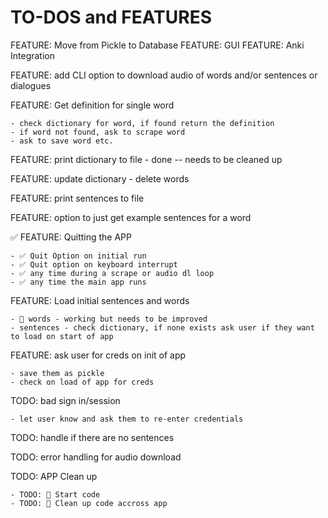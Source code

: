 # TO-DOS and FEATURES

FEATURE: Move from Pickle to Database
FEATURE: GUI
FEATURE: Anki Integration

FEATURE: add CLI option to download audio of words and/or sentences or dialogues

FEATURE: Get definition for single word

    - check dictionary for word, if found return the definition
    - if word not found, ask to scrape word
    - ask to save word etc.

FEATURE: print dictionary to file - done -- needs to be cleaned up

FEATURE: update dictionary - delete words

FEATURE: print sentences to file

FEATURE: option to just get example sentences for a word

✅ FEATURE: Quitting the APP

    - ✅ Quit Option on initial run
    - ✅ Quit option on keyboard interrupt
    - ✅ any time during a scrape or audio dl loop
    - ✅ any time the main app runs

FEATURE: Load initial sentences and words

    - 🔨 words - working but needs to be improved
    - sentences - check dictionary, if none exists ask user if they want to load on start of app

FEATURE: ask user for creds on init of app

    - save them as pickle
    - check on load of app for creds

TODO: bad sign in/session

    - let user know and ask them to re-enter credentials

TODO: handle if there are no sentences

TODO: error handling for audio download

TODO: APP Clean up

    - TODO: 🔨 Start code
    - TODO: 🔨 Clean up code accross app
